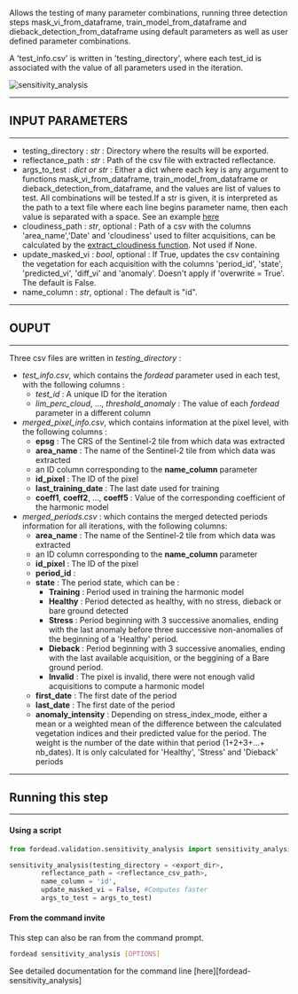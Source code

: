 
Allows the testing of many parameter combinations, running three detection steps mask_vi_from_dataframe, train_model_from_dataframe and dieback_detection_from_dataframe using default parameters as well as user defined parameter combinations.

A 'test_info.csv' is written in 'testing_directory', where each test_id is associated with the value of all parameters used in the iteration.

![sensitivity_analysis](../../../Tutorials/Validation/Figures/sensitivity_analysis.png "sensitivity_analysis")

----------
## INPUT PARAMETERS
----------

- testing_directory : *str* : Directory where the results will be exported.
- reflectance_path : *str* : Path of the csv file with extracted reflectance.
- args_to_test : *dict or str* : Either a dict where each key is any argument to functions mask_vi_from_dataframe, train_model_from_dataframe or dieback_detection_from_dataframe, and the values are list of values to test. All combinations will be tested.If a str is given, it is interpreted as the path to a text file where each line begins parameter name, then each value is separated with a space. See an example [here](../../../examples/ex_dict_vi.txt)
- cloudiness_path : *str*, optional : Path of a csv with the columns 'area_name','Date' and 'cloudiness' used to filter acquisitions, can be calculated by the [extract_cloudiness function](../03_dieback_detection.md). Not used if None.
- update_masked_vi : *bool*, optional : If True, updates the csv containing the vegetation for each acquisition with the columns 'period_id', 'state', 'predicted_vi', 'diff_vi' and 'anomaly'. Doesn't apply if 'overwrite = True'. The default is False.
- name_column : *str*, optional : The default is "id".

----------
## OUPUT
----------

Three csv files are written in *testing_directory* :
- *test_info.csv*, which contains the *fordead* parameter used in each test, with the following columns : 
	- *test_id* : A unique ID for the iteration
	- *lim_perc_cloud*, ..., *threshold_anomaly* : The value of each *fordead* parameter in a different column
- *merged_pixel_info.csv*, which contains information at the pixel level, with the following columns :
	- **epsg** : The CRS of the Sentinel-2 tile from which data was extracted
	- **area_name** : The name of the Sentinel-2 tile from which data was extracted
	- an ID column corresponding to the **name_column** parameter
	- **id_pixel** : The ID of the pixel
	- **last_training_date** : The last date used for training
	- **coeff1**, **coeff2**, ...,  **coeff5** : Value of the corresponding coefficient of the harmonic model
- *merged_periods.csv* : which contains the merged detected periods information for all iterations, with the following columns:
	- **area_name** : The name of the Sentinel-2 tile from which data was extracted
	- an ID column corresponding to the **name_column** parameter
	- **id_pixel** : The ID of the pixel
	- **period_id** : 
	- **state** : The period state, which can be :
		- **Training** : Period used in training the harmonic model
		- **Healthy** : Period detected as healthy, with no stress, dieback or bare ground detected
		- **Stress** : Period beginning with 3 successive anomalies, ending with the last anomaly before three successive non-anomalies of the beginning of a 'Healthy' period.
		- **Dieback** : Period beginning with 3 successive anomalies, ending with the last available acquisition, or the beggining of a Bare ground period.
		- **Invalid** : The pixel is invalid, there were not enough valid acquisitions to compute a harmonic model
	- **first_date** : The first date of the period
	- **last_date** : The first date of the period
	- **anomaly_intensity** : Depending on stress_index_mode, either a mean or a weighted mean of the difference between the calculated vegetation indices and their predicted value for the period. The weight is the number of the date within that period (1+2+3+...+ nb_dates). It is only calculated for 'Healthy', 'Stress' and 'Dieback' periods



----------
## Running this step
----------
#### Using a script

```python
from fordead.validation.sensitivity_analysis import sensitivity_analysis

sensitivity_analysis(testing_directory = <export_dir>,
		reflectance_path = <reflectance_csv_path>,
		name_column = 'id',
		update_masked_vi = False, #Computes faster
		args_to_test = args_to_test)
```
#### From the command invite

This step can also be ran from the command prompt. 
```bash
fordead sensitivity_analysis [OPTIONS]
```
See detailed documentation for the command line [here][fordead-sensitivity_analysis]